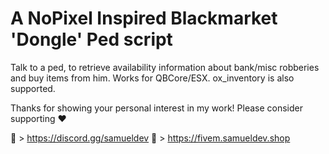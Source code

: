 # A NoPixel Inspired Blackmarket 'Dongle' Ped script
Talk to a ped, to retrieve availability information about bank/misc robberies and buy items from him. Works for QBCore/ESX. ox_inventory is also supported.

Thanks for showing your personal interest in my work! Please consider supporting ❤

🔗 > https://discord.gg/samueldev 🔗 > https://fivem.samueldev.shop
